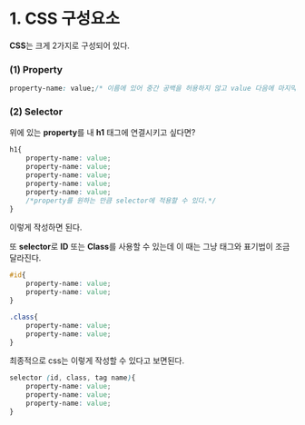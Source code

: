 # 1. CSS 구성요소

**CSS**는 크게 2가지로 구성되어 있다.

### (1) Property

```css
property-name: value;/* 이름에 있어 중간 공백을 허용하지 않고 value 다음에 마지막으로 세미콜론(;)으로 마무리한다. */
```



### (2) Selector

위에 있는 **property**를 내 **h1** 태그에 연결시키고 싶다면?

```css
h1{
    property-name: value;
    property-name: value;
    property-name: value;
    property-name: value;
    property-name: value;
    /*property를 원하는 만큼 selector에 적용할 수 있다.*/
}
```

이렇게 작성하면 된다.

또 **selector**로 **ID** 또는 **Class**를 사용할 수 있는데 이 때는 그냥 태그와 표기법이 조금 달라진다.

```css
#id{
	property-name: value;
    property-name: value;
}

.class{
    property-name: value;
    property-name: value;
}
```



최종적으로 css는 이렇게 작성할 수 있다고 보면된다.

```css
selector (id, class, tag name){
    property-name: value;
    property-name: value;
    property-name: value;
}
```

